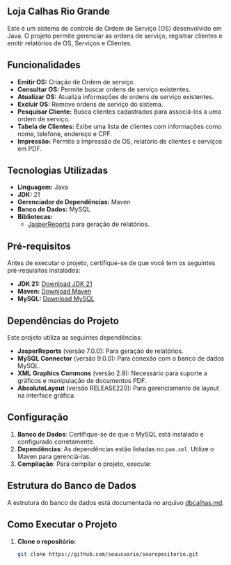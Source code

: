 ## Loja Calhas Rio Grande

Este é um sistema de controle de Ordem de Serviço (OS) desenvolvido em Java. O projeto permite gerenciar as ordens de serviço, registrar clientes e emitir relatórios de OS, Serviços e Clientes.

## Funcionalidades

- **Emitir OS:** Criação de Ordem de serviço.
- **Consultar OS:** Permite buscar ordens de serviço existentes.
- **Atualizar OS:** Atualiza informações de ordens de serviço existentes.
- **Excluir OS:** Remove ordens de serviço do sistema.
- **Pesquisar Cliente:** Busca clientes cadastrados para associá-los a uma ordem de serviço.
- **Tabela de Clientes:** Exibe uma lista de clientes com informações como nome, telefone, endereço e CPF.
- **Impressão:** Permite a impressão de OS, relatório de clientes e serviços em PDF.

## Tecnologias Utilizadas

- **Linguagem:** Java
- **JDK:** 21
- **Gerenciador de Dependências:** Maven
- **Banco de Dados:** MySQL
- **Bibliotecas:** 
  - [JasperReports](https://community.jaspersoft.com/project/jasperreports-library) para geração de relatórios.

## Pré-requisitos

Antes de executar o projeto, certifique-se de que você tem os seguintes pré-requisitos instalados:

- **JDK 21:** [Download JDK 21](https://www.oracle.com/java/technologies/javase-jdk21-downloads.html)
- **Maven:** [Download Maven](https://maven.apache.org/download.cgi)
- **MySQL:** [Download MySQL](https://dev.mysql.com/downloads/mysql/)

## Dependências do Projeto

Este projeto utiliza as seguintes dependências:

- **JasperReports** (versão 7.0.0): Para geração de relatórios.
- **MySQL Connector** (versão 9.0.0): Para conexão com o banco de dados MySQL.
- **XML Graphics Commons** (versão 2.9): Necessário para suporte a gráficos e manipulação de documentos PDF.
- **AbsoluteLayout** (versão RELEASE220): Para gerenciamento de layout na interface gráfica.

## Configuração

1. **Banco de Dados**: Certifique-se de que o MySQL está instalado e configurado corretamente.
2. **Dependências**: As dependências estão listadas no `pom.xml`. Utilize o Maven para gerenciá-las.
3. **Compilação**: Para compilar o projeto, execute:

## Estrutura do Banco de Dados

A estrutura do banco de dados está documentada no arquivo [dbcalhas.md](dbcalhas.md).

## Como Executar o Projeto

1. **Clone o repositório:**
   ```bash
   git clone https://github.com/seuusuario/seurepositorio.git


